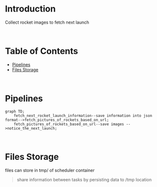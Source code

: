 <!-- omit in toc -->
# Introduction
Collect rocket images to fetch next launch

<br />

<!-- omit in toc -->
# Table of Contents
- [Pipelines](#pipelines)
- [Files Storage](#files-storage)

<br />

# Pipelines


```mermaid
graph TD;
    fetch_next_rocket_launch_information--save information into json format-->fetch_pictures_of_rockets_based_on_url;
    fetch_pictures_of_rockets_based_on_url--save images -->notice_the_next_launch;
```

<br />

# Files Storage
files can store in tmp/ of scheduler container
> share information between tasks by persisting data to /tmp location